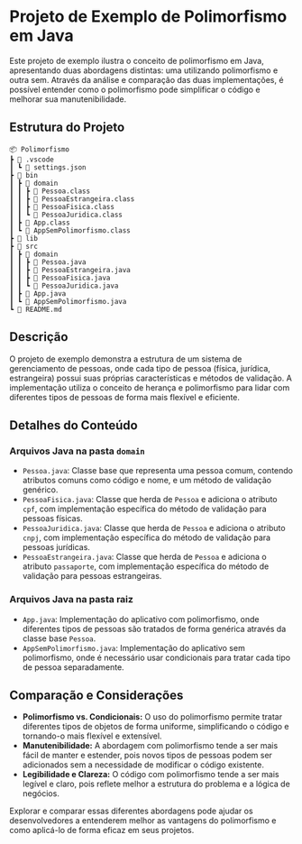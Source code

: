 # Projeto de Exemplo de Polimorfismo em Java

Este projeto de exemplo ilustra o conceito de polimorfismo em Java, apresentando duas abordagens distintas: uma utilizando polimorfismo e outra sem. Através da análise e comparação das duas implementações, é possível entender como o polimorfismo pode simplificar o código e melhorar sua manutenibilidade.

## Estrutura do Projeto
```
📦 Polimorfismo
┣ 📂 .vscode
┃ ┗ 📜 settings.json
┣ 📂 bin
┃ ┣ 📂 domain
┃ ┃ ┣ 📜 Pessoa.class
┃ ┃ ┣ 📜 PessoaEstrangeira.class
┃ ┃ ┣ 📜 PessoaFisica.class
┃ ┃ ┗ 📜 PessoaJuridica.class
┃ ┣ 📜 App.class
┃ ┗ 📜 AppSemPolimorfismo.class
┣ 📂 lib
┣ 📂 src
┃ ┣ 📂 domain
┃ ┃ ┣ 📜 Pessoa.java
┃ ┃ ┣ 📜 PessoaEstrangeira.java
┃ ┃ ┣ 📜 PessoaFisica.java
┃ ┃ ┗ 📜 PessoaJuridica.java
┃ ┣ 📜 App.java
┃ ┗ 📜 AppSemPolimorfismo.java
┗ 📜 README.md
```


## Descrição

O projeto de exemplo demonstra a estrutura de um sistema de gerenciamento de pessoas, onde cada tipo de pessoa (física, jurídica, estrangeira) possui suas próprias características e métodos de validação. A implementação utiliza o conceito de herança e polimorfismo para lidar com diferentes tipos de pessoas de forma mais flexível e eficiente.

## Detalhes do Conteúdo

### Arquivos Java na pasta `domain`

- `Pessoa.java`: Classe base que representa uma pessoa comum, contendo atributos comuns como código e nome, e um método de validação genérico.
- `PessoaFisica.java`: Classe que herda de `Pessoa` e adiciona o atributo `cpf`, com implementação específica do método de validação para pessoas físicas.
- `PessoaJuridica.java`: Classe que herda de `Pessoa` e adiciona o atributo `cnpj`, com implementação específica do método de validação para pessoas jurídicas.
- `PessoaEstrangeira.java`: Classe que herda de `Pessoa` e adiciona o atributo `passaporte`, com implementação específica do método de validação para pessoas estrangeiras.

### Arquivos Java na pasta raiz

- `App.java`: Implementação do aplicativo com polimorfismo, onde diferentes tipos de pessoas são tratados de forma genérica através da classe base `Pessoa`.
- `AppSemPolimorfismo.java`: Implementação do aplicativo sem polimorfismo, onde é necessário usar condicionais para tratar cada tipo de pessoa separadamente.

## Comparação e Considerações

- **Polimorfismo vs. Condicionais:** O uso do polimorfismo permite tratar diferentes tipos de objetos de forma uniforme, simplificando o código e tornando-o mais flexível e extensível.
- **Manutenibilidade:** A abordagem com polimorfismo tende a ser mais fácil de manter e estender, pois novos tipos de pessoas podem ser adicionados sem a necessidade de modificar o código existente.
- **Legibilidade e Clareza:** O código com polimorfismo tende a ser mais legível e claro, pois reflete melhor a estrutura do problema e a lógica de negócios.

Explorar e comparar essas diferentes abordagens pode ajudar os desenvolvedores a entenderem melhor as vantagens do polimorfismo e como aplicá-lo de forma eficaz em seus projetos.
